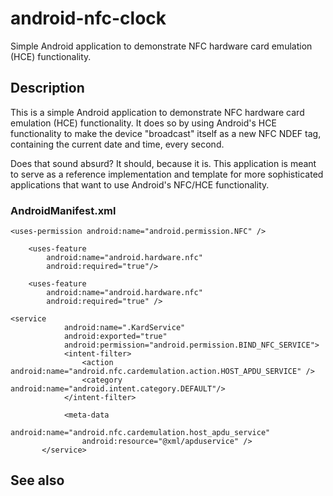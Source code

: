 # android-nfc-clock

Simple Android application to demonstrate NFC hardware card emulation (HCE) functionality.

## Description

This is a simple Android application to demonstrate NFC hardware card emulation (HCE) functionality. It does so by using Android's HCE functionality to make the device "broadcast" itself as a new NFC NDEF tag, containing the current date and time, every second.

Does that sound absurd? It should, because it is. This application is meant to serve as a reference implementation and template for more sophisticated applications that want to use Android's NFC/HCE functionality.

### AndroidManifest.xml

```
<uses-permission android:name="android.permission.NFC" />

    <uses-feature
        android:name="android.hardware.nfc"
        android:required="true"/>

    <uses-feature
        android:name="android.hardware.nfc"
        android:required="true" />
```

```
<service
            android:name=".KardService"
            android:exported="true"
            android:permission="android.permission.BIND_NFC_SERVICE">
            <intent-filter>
                <action android:name="android.nfc.cardemulation.action.HOST_APDU_SERVICE" />
                <category android:name="android.intent.category.DEFAULT"/>
            </intent-filter>

            <meta-data
                android:name="android.nfc.cardemulation.host_apdu_service"
                android:resource="@xml/apduservice" />
       </service>
```

## See also